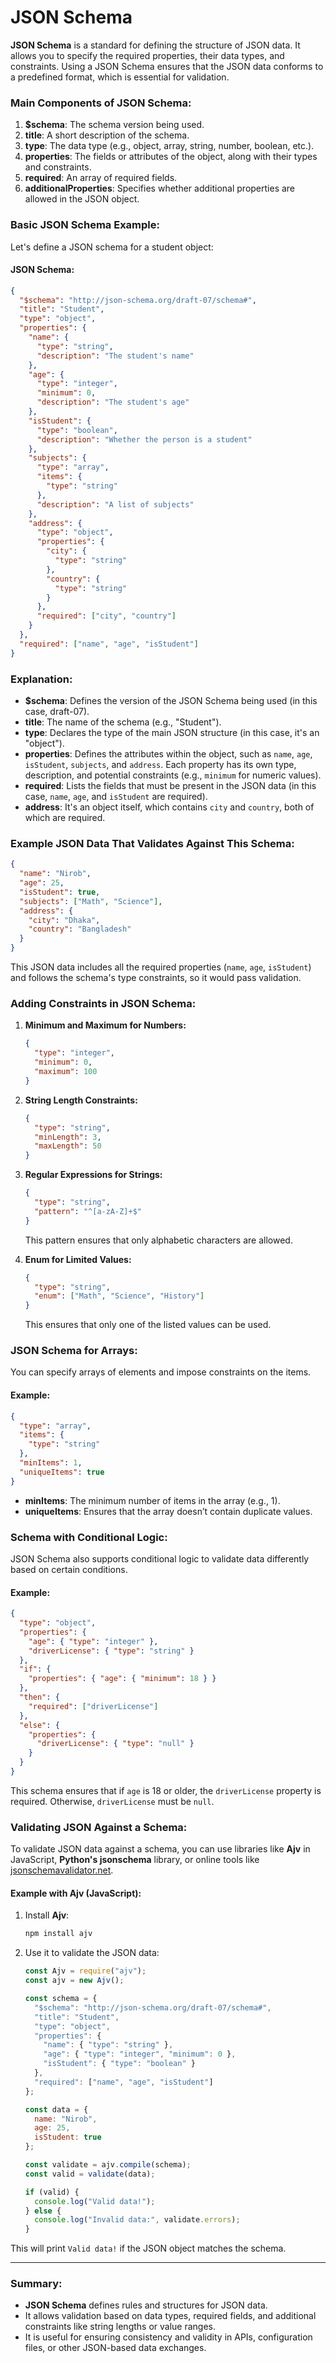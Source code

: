 # JSON Schema

**JSON Schema** is a standard for defining the structure of JSON data. It allows you to specify the required properties, their data types, and constraints. Using a JSON Schema ensures that the JSON data conforms to a predefined format, which is essential for validation.

### Main Components of JSON Schema:
1. **$schema**: The schema version being used.
2. **title**: A short description of the schema.
3. **type**: The data type (e.g., object, array, string, number, boolean, etc.).
4. **properties**: The fields or attributes of the object, along with their types and constraints.
5. **required**: An array of required fields.
6. **additionalProperties**: Specifies whether additional properties are allowed in the JSON object.

### Basic JSON Schema Example:
Let's define a JSON schema for a student object:

#### JSON Schema:
```json
{
  "$schema": "http://json-schema.org/draft-07/schema#",
  "title": "Student",
  "type": "object",
  "properties": {
    "name": {
      "type": "string",
      "description": "The student's name"
    },
    "age": {
      "type": "integer",
      "minimum": 0,
      "description": "The student's age"
    },
    "isStudent": {
      "type": "boolean",
      "description": "Whether the person is a student"
    },
    "subjects": {
      "type": "array",
      "items": {
        "type": "string"
      },
      "description": "A list of subjects"
    },
    "address": {
      "type": "object",
      "properties": {
        "city": {
          "type": "string"
        },
        "country": {
          "type": "string"
        }
      },
      "required": ["city", "country"]
    }
  },
  "required": ["name", "age", "isStudent"]
}
```

### Explanation:
- **$schema**: Defines the version of the JSON Schema being used (in this case, draft-07).
- **title**: The name of the schema (e.g., "Student").
- **type**: Declares the type of the main JSON structure (in this case, it's an "object").
- **properties**: Defines the attributes within the object, such as `name`, `age`, `isStudent`, `subjects`, and `address`. Each property has its own type, description, and potential constraints (e.g., `minimum` for numeric values).
- **required**: Lists the fields that must be present in the JSON data (in this case, `name`, `age`, and `isStudent` are required).
- **address**: It's an object itself, which contains `city` and `country`, both of which are required.

### Example JSON Data That Validates Against This Schema:

```json
{
  "name": "Nirob",
  "age": 25,
  "isStudent": true,
  "subjects": ["Math", "Science"],
  "address": {
    "city": "Dhaka",
    "country": "Bangladesh"
  }
}
```

This JSON data includes all the required properties (`name`, `age`, `isStudent`) and follows the schema's type constraints, so it would pass validation.

### Adding Constraints in JSON Schema:
1. **Minimum and Maximum for Numbers:**
   ```json
   {
     "type": "integer",
     "minimum": 0,
     "maximum": 100
   }
   ```

2. **String Length Constraints:**
   ```json
   {
     "type": "string",
     "minLength": 3,
     "maxLength": 50
   }
   ```

3. **Regular Expressions for Strings:**
   ```json
   {
     "type": "string",
     "pattern": "^[a-zA-Z]+$"
   }
   ```
   This pattern ensures that only alphabetic characters are allowed.

4. **Enum for Limited Values:**
   ```json
   {
     "type": "string",
     "enum": ["Math", "Science", "History"]
   }
   ```
   This ensures that only one of the listed values can be used.

### JSON Schema for Arrays:
You can specify arrays of elements and impose constraints on the items.

#### Example:
```json
{
  "type": "array",
  "items": {
    "type": "string"
  },
  "minItems": 1,
  "uniqueItems": true
}
```
- **minItems**: The minimum number of items in the array (e.g., 1).
- **uniqueItems**: Ensures that the array doesn’t contain duplicate values.

### Schema with Conditional Logic:
JSON Schema also supports conditional logic to validate data differently based on certain conditions.

#### Example:
```json
{
  "type": "object",
  "properties": {
    "age": { "type": "integer" },
    "driverLicense": { "type": "string" }
  },
  "if": {
    "properties": { "age": { "minimum": 18 } }
  },
  "then": {
    "required": ["driverLicense"]
  },
  "else": {
    "properties": {
      "driverLicense": { "type": "null" }
    }
  }
}
```
This schema ensures that if `age` is 18 or older, the `driverLicense` property is required. Otherwise, `driverLicense` must be `null`.

### Validating JSON Against a Schema:
To validate JSON data against a schema, you can use libraries like **Ajv** in JavaScript, **Python's jsonschema** library, or online tools like [jsonschemavalidator.net](https://jsonschemavalidator.net/).

#### Example with Ajv (JavaScript):
1. Install **Ajv**:
   ```bash
   npm install ajv
   ```

2. Use it to validate the JSON data:
   ```js
   const Ajv = require("ajv");
   const ajv = new Ajv();

   const schema = {
     "$schema": "http://json-schema.org/draft-07/schema#",
     "title": "Student",
     "type": "object",
     "properties": {
       "name": { "type": "string" },
       "age": { "type": "integer", "minimum": 0 },
       "isStudent": { "type": "boolean" }
     },
     "required": ["name", "age", "isStudent"]
   };

   const data = {
     name: "Nirob",
     age: 25,
     isStudent: true
   };

   const validate = ajv.compile(schema);
   const valid = validate(data);

   if (valid) {
     console.log("Valid data!");
   } else {
     console.log("Invalid data:", validate.errors);
   }
   ```

This will print `Valid data!` if the JSON object matches the schema.

---

### Summary:
- **JSON Schema** defines rules and structures for JSON data.
- It allows validation based on data types, required fields, and additional constraints like string lengths or value ranges.
- It is useful for ensuring consistency and validity in APIs, configuration files, or other JSON-based data exchanges.